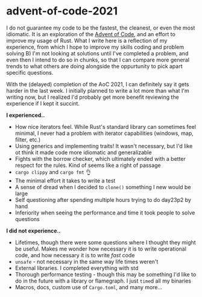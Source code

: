 # advent-of-code-2021

I do not guarantee my code to be the fastest, the cleanest, or even the most idiomatic. It is an exploration of the [Advent of Code](https://adventofcode.com), and an effort to improve my usage of Rust. What I write here is a reflection of my experience, from which I hope to improve my skills coding and problem solving B) I'm not looking at solutions until I've completed a problem, and even then I intend to do so in chunks, so that I can compare more general trends to what others are doing alongside the oppurtunity to pick apart specific questions.

With the (delayed) completion of the AoC 2021, I can definitely say it gets harder in the last week. I initially planned to write a lot more than what I'm writing now, but I realized I'd probably get more benefit reviewing the experience if I kept it succint.

**I experienced..**
- How nice iterators feel. While Rust's standard library can sometimes feel minimal, I never had a problem with iterator capabilities (windows, map, filter, etc.)
- Using generics and implementing traits! It wasn't necessary, but I'd like ot think it made code more idiomatic and generalizable
- Fights with the borrow checker, which ultimately ended with a better respect for the rules. Kind of seems like a right of passage
- `cargo clippy` and `cargo fmt` 👌
- The minimal effort it takes to write a test
- A sense of dread when I decided to `clone()` something I new would be large
- Self questioning after spending multiple hours trying to do day23p2 by hand
- Inferiority when seeing the performance and time it took people to solve questions

**I did not experience..**
- Lifetimes, though there were some questions where I thought they might be useful. Makes me wonder how necessary it is to write operational code, and how necessary it is to write *fast* code
- `unsafe` - not necessary in the same way life times weren't
- External libraries. I completed everything with std
- Thorough performance testing - though this may be something I'd like to do in the future with a library or flamegraph. I just `time`d all my binaries
- Macros, docs, custom use of `Cargo.toml`, and many more...
